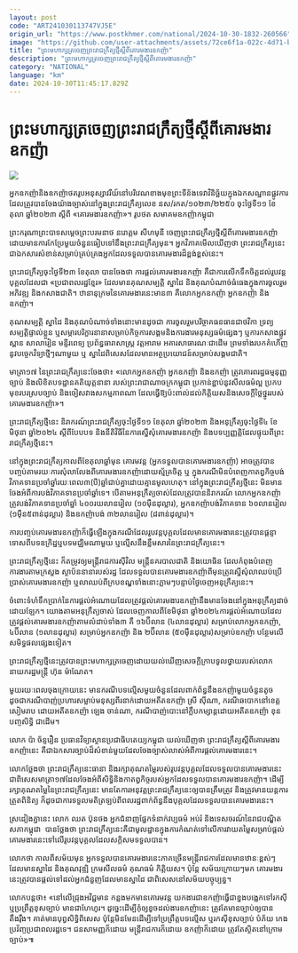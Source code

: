 ```yaml
---
layout: post
code: "ART241030113747VJ5E"
origin_url: "https://www.postkhmer.com/national/2024-10-30-1832-260566"
image: "https://github.com/user-attachments/assets/72ce6f1a-022c-4d71-b868-ab7b3c7c8690"
title: "ព្រះ​មហាក្សត្រ​ចេញ​ព្រះរាជក្រឹត្យ​ថ្មី​ស្ដីពី​គោរមងារ​ឧកញ៉ា"
description: "​​ព្រះ​មហាក្សត្រ​ចេញ​ព្រះរាជក្រឹត្យ​ថ្មី​ស្ដីពី​គោរមងារ​ឧកញ៉ា​"
category: "NATIONAL"
language: "km"
date: 2024-10-30T11:45:17.829Z
---
```


# ព្រះ​មហាក្សត្រ​ចេញ​ព្រះរាជក្រឹត្យ​ថ្មី​ស្ដីពី​គោរមងារ​ឧកញ៉ា

![](https://github.com/user-attachments/assets/ca4b0224-b28f-4001-910d-e7f28e026800)

អ្នក​ឧកញ៉ា​និង​ឧកញ៉ា​ថតរូប​អនុស្សាវរីយ៍​នៅ​បរិវេណ​ខាង​មុខ​ព្រះ​ទីន័ងទេវា​វិនិច្ឆ័យ​ក្នុង​ឯកសណ្ឋាន​ផ្លូវការ​ដែល​ត្រូវ​បាន​ចែង​យ៉ាង​ច្បាស់​នៅ​ក្នុង​ព្រះរាជ​ក្រឹត្យ​លេខ នស/រកត/១០២៣/២២៥០ ចុះថ្ងៃទី១១ ខែ​តុលា ឆ្នាំ​២០២៣ ស្តីពី «គោរមងារឧកញ៉ា»។ រូបថត សមាគម​ឧកញ៉ាកម្ពុជា

ព្រះ​ករុណា​ព្រះ​បាទ​សម្ដេច​ព្រះ​បរមនាថ​ នរោត្តម​ សីហមុនី ​ចេញ​ព្រះរាជក្រឹត្យ​ថ្មី​ស្ដី​ពី​គោរមងារ​ឧកញ៉ា ដោយ​មាន​ការ​កែ​ប្រែ​មួយ​ចំនួន​ធៀប​ទៅ​នឹង​ព្រះរាជក្រឹត្យ​មុន។ អ្នក​វិភាគ​មើល​ឃើញ​ថា ព្រះរាជក្រឹត្យ​នេះ​ជា​ឯកសារ​សំខាន់​សម្រាប់​គ្រប់គ្រង​អ្នក​ដែល​ទទួល​បាន​គោរមងារ​ដ៏​ខ្ពង់ខ្ពស់​នេះ។

ព្រះរាជក្រឹត្យ​ចុះ​ថ្ងៃទី​២៣ ខែតុលា បាន​ចែង​ថា ការ​ផ្ដល់​គោរមងារ​ឧកញ៉ា គឺជា​ការ​លើក​ទឹក​ចិត្ត​ដល់​រូបវន្ត​បុគ្គល​ដែល​ជា​ «ប្រជា​ពលរដ្ឋ​ខ្មែរ» ដែល​មាន​គុណ​សម្បត្តិ​ ស្នាដៃ និង​គុណ​បំណាច់​ធំធេង​ក្នុង​ការ​ចូល​រួម​អភិវឌ្ឍ​ និង​កសាង​ជាតិ។ ឋានានុក្រម​នៃ​គោរមងារ​នេះ​មាន​៣ គឺ​លោក​អ្នក​ឧកញ៉ា អ្នក​ឧកញ៉ា និង​ឧកញ៉ា។

គុណសម្បត្តិ ស្នាដៃ និង​គុណបំណាច់​ទាំង​នោះ​មាន​ដូច​ជា ​ការ​ចូលរួម​បរិច្ចាគ​ធនធាន​ជា​ថវិកា ទ្រព្យ​សម្បត្តិ​ផ្ទាល់​ខ្លួន ឬ​សម្ភារ​បរិក្ខារ​នានា​សម្រាប់​កិច្ចការ​សង្គម​និង​ការងារ​មនុស្សធម៌​ផ្សេងៗ ឬ​ការ​កសាង​ផ្លូវ ស្ពាន សាលារៀន មន្ទីរពេទ្យ ប្រព័ន្ធ​ធារាសាស្ត្រ វត្តអារាម អគារ​សាធារណៈ​ជាដើម ព្រម​ទាំង​របក​គំហើញ​នូវ​បច្ចេកវិទ្យា​ថ្មីៗ​ណាមួយ ឬ ស្នាដៃ​ពិសេស​ដែល​មាន​អត្ថប្រយោជន៍​សម្រាប់​សង្គមជាតិ។

មាត្រា​១៧ នៃ​ព្រះរាជក្រឹត្យ​នេះ​ចែង​ថា៖ «លោក​អ្នក​ឧកញ៉ា អ្នក​ឧកញ៉ា និង​ឧកញ៉ា ត្រូវ​គោរព​រដ្ឋធម្មនុញ្ញ ច្បាប់ និង​លិខិត​បទដ្ឋាន​គតិយុត្ត​នានា របស់​ព្រះរាជាណាចក្រ​កម្ពុជា ប្រកាន់​ខ្ជាប់​នូវ​សីលធម៌​ល្អ ប្រកប​មុខ​របរ​ស្រប​ច្បាប់ និង​ចៀស​វាង​សកម្មភាព​ណា ដែល​ធ្វើ​ឱ្យ​ប៉ះ​ពាល់​ដល់​កិត្តិយស​និង​សេចក្តី​ថ្លៃ​ថ្នូរ​របស់​គោរមងារ​ឧកញ៉ា»។

ព្រះរាជក្រឹត្យ​ថ្មី​នេះ និរាករណ៍​ព្រះរាជក្រឹត្យ​ចុះ​ថ្ងៃ​ទី១១ ខែតុលា ឆ្នាំ​២០២៣ និង​អនុក្រឹត្យ​ចុះ​ថ្ងៃ​ទី៤ ខែ​មិថុនា ឆ្នាំ​២០២៤ ស្ដីពី​បែប​បទ​ និង​នីតិវិធី​នៃ​ការ​ស្នើ​សុំ​គោរមងារ​ឧកញ៉ា និង​បទប្បញ្ញត្តិ​ដែល​ផ្ទុយ​ពី​ព្រះរាជក្រឹត្យ​ថ្មី​នេះ។

នៅ​ក្នុង​ព្រះរាជក្រឹត្យ​កាល​ពី​ខែ​តុលា​ឆ្នាំ​មុន គោរមវន្ត​ (អ្នក​ទទួល​បាន​គោរមងារ​ឧកញ៉ា) អាច​ត្រូវ​បាន​បញ្ចប់​តាម​រយៈ​ការ​សុំ​លា​លែង​ពី​គោរមងារ​ឧកញ៉ា​ដោយ​ស្ម័គ្រចិត្ត ឬ ក្នុង​ករណី​មិន​បំពេញ​កាតព្វកិច្ច​បង់​វិភាគទាន​ប្រចាំ​ឆ្នាំ​រយៈ​ពេល​៣​(បី)​ឆ្នាំ​ជាប់​គ្នា​ដោយ​គ្មាន​មូលហេតុ។ នៅ​ក្នុង​ព្រះរាជក្រឹត្យ​ថ្មី​នេះ មិន​មាន​ចែង​អំពី​ការ​បង់​វិភាគ​ទាន​ប្រចាំ​ឆ្នាំ​ទេ។ បើ​តាម​អនុក្រឹត្យ​ចាស់​ដែល​ត្រូវ​បាន​និរាករណ៍ លោក​អ្នក​ឧកញ៉ា​ត្រូវ​បង់​វិភាគ​ទាន​ប្រចាំ​ឆ្នាំ ៤០០​រយ​លាន​រៀល (១០​ម៉ឺន​ដុល្លារ), អ្នក​ឧកញ៉ា​បង់​វិភាគទាន ៦០​លាន​រៀល (១ម៉ឺន​៥ពាន់​ដុល្លារ) និង​ឧកញ៉ា​បង់​ ៣២​លាន​រៀល (៨ពាន់​ដុល្លារ)។

ការ​បញ្ចប់​គោរមងារ​ឧកញ៉ា​ក៏​ធ្វើ​ឡើង​ក្នុង​ករណី​ដែល​រូបវន្ត​បុគ្គល​ដែល​មាន​គោរមងារ​នេះ​ត្រូវ​បាន​ផ្ដន្ទាទោស​ពី​បទឧក្រិដ្ឋ​ឬ​បទ​មជ្ឈិម​ណាមួយ ឬ​ល្មើស​នឹង​ខ្លឹមសារ​នៃ​ព្រះរាជក្រឹត្យ​នេះ។ 

ព្រះរាជក្រឹត្យ​​ថ្មី​នេះ ក៏​តម្រូវ​ឲ្យ​​មន្ត្រី​រាជការ​ស៊ីវិល មន្ត្រី​នគរបាល​ជាតិ និង​យោធិន ដែល​កំពុង​បំពេញ​ការងារ​តាម​ក្រសួង ស្ថាប័ន​នានា​របស់​រដ្ឋ ដែល​ទទួល​បាន​គោរមងារ​ឧកញ៉ា​ពី​មុន​ ត្រូវ​ស្នើ​សុំ​លា​ឈប់​ប្រើ​ប្រាស់​គោរមងារ​ឧកញ៉ា ឬ​លា​ឈប់​ពី​ក្របខណ្ឌ​​ទាំងនោះ​ភ្លាមៗ​បន្ទាប់​ថ្ងៃ​ចេញ​អនុក្រឹត្យ​នេះ។

ចំពោះ​ទំហំ​ទឹក​ប្រាក់​នៃ​ការ​ផ្ដល់​អំណោយ​ដែល​ត្រូវ​ផ្ដល់​គោរមងារ​ឧកញ៉ា​ នឹង​មាន​ចែង​នៅ​ក្នុង​អនុក្រឹត្យ​ដាច់​ដោយ​ឡែក។ យោង​តាម​អនុក្រឹត្យ​ចាស់ ដែល​ចេញ​កាល​ពី​ខែ​មិថុនា ឆ្នាំ២០២៤​ ការ​ផ្ដល់​អំណោយ​ដែល​ត្រូវ​ផ្ដល់​គោរមងារ​ឧកញ៉ា​តាម​លំដាប់​ទាំង​៣ គឺ ១៦​ប៊ីលាន​ (៤​លាន​ដុល្លារ) សម្រាប់​លោក​អ្នក​ឧកញ៉ា, ៤ប៊ីលាន (១លាន​ដុល្លារ)​ សម្រាប់​អ្នក​ឧកញ៉ា និង ២ប៊ីលាន​ (៥០ម៉ឺន​ដុល្លារ)​ សម្រាប់​ឧកញ៉ា បន្ថែម​លើ​សមិទ្ធផល​ផ្សេង​ទៀត។

ព្រះរាជក្រឹត្យ​ថ្មី​នេះ​ត្រូវ​បាន​ព្រះ​មហាក្សត្រ​ចេញ​ ដោយ​យល់​ឃើញ​សេចក្ដី​ក្រាប​ទូល​ថ្វាយ​របស់​លោក​នាយក​រដ្ឋ​មន្ត្រី ហ៊ុន ម៉ាណែត។

មួយ​រយៈ​ពេល​ចុងក្រោយ​នេះ មាន​ករណី​បទ​ល្មើស​មួយ​ចំនួន​ដែល​ពាក់​ព័ន្ធ​នឹង​ឧកញ៉ា​មួយ​ចំនួន​តូច ដូចជា​ករណី​បាញ់​ប្រហារ​សម្លាប់​មនុស្ស​ពីរ​នាក់​ដោយ​អតីត​ឧកញ៉ា ស្រី ស៊ីណា, ករណី​ឆបោក​នៅ​ខេត្ត​សៀមរាប ដោយ​អតីត​ឧកញ៉ា ឡេង ចាន់ណា, ករណី​បាញ់​បោះ​នៅ​ក្លឹប​កម្សាន្ត​ដោយ​អតីត​ឧកញ៉ា ខុន បញ្ចសិទ្ធិ ជាដើម។

លោក ប៉ា ច័ន្ទរឿន ប្រធាន​វិទ្យាស្ថាន​ប្រជាធិបតេយ្យ​កម្ពុជា យល់​ឃើញ​ថា ព្រះរាជក្រឹត្យ​ស្ដី​ពី​គោរមងារ​ឧកញ៉ា​នេះ គឺ​ជា​ឯកសារ​ច្បាប់​ដ៏​សំខាន់​មួយ​ដែល​ចែង​ច្បាស់​លាស់​អំពី​ការ​ផ្ដល់​គោរមងារ​នេះ។ 

លោក​ថ្លែង​ថា ព្រះរាជក្រឹត្យ​នេះ​ធានា និង​រក្សា​គុណ​តម្លៃ​របស់​រូបវន្ត​បុគ្គល​ដែល​ទទួល​បាន​គោរមងារ​នេះ ជា​ពិសេស​មាត្រា​១៧​ដែល​ចែង​អំពី​សិទ្ធិ​ និង​កាតព្វកិច្ច​របស់​អ្នក​ដែល​ទទួល​បាន​គោរមងារ​ឧកញ៉ា។ ដើម្បី​រក្សា​គុណតម្លៃ​នៃ​ព្រះរាជក្រឹត្យ​នេះ មានតែ​ការ​អនុវត្ត​ព្រះរាជក្រឹត្យ​នេះ​ឲ្យ​បាន​ត្រឹម​ត្រូវ និង​ត្រូវ​មាន​យន្តការ​ត្រួត​ពិនិត្យ ក៏ដូចជា​ការ​ទទួល​មតិ​ត្រឡប់​ពី​ពលរដ្ឋ​ពាក់​ព័ន្ធ​នឹង​បុគ្គល​ដែល​ទទួល​បាន​គោរមងារ​នេះ។

ស្រដៀង​គ្នា​នេះ លោក ឈត ប៊ុនថង អ្នក​ជំនាញ​ផ្នែក​ទំនាក់​វប្បធម៌ អប់រំ និង​ទេសចរណ៍​ នៃ​រាជបណ្ឌិត​សភា​កម្ពុជា  បាន​ថ្លែង​ថា ព្រះរាជក្រឹត្យ​នេះ​គឺជា​មូលដ្ឋាន​ក្នុង​ការ​កំណត់​ទៅ​លើ​ការ​វាយ​តម្លៃ​សម្រាប់​ផ្ដល់​គោរមងារ​នេះ​ទៅ​លើ​រូបវន្ត​បុគ្គល​ដែល​សក្ដិសម​ទទួល​បាន។ 

លោក​ថា កាល​ពី​សម័យ​មុន អ្នក​ទទួល​បាន​គោរមងារ​នេះ​ភាគ​ច្រើន​មន្ត្រី​រាជការ​ដែល​មាន​ឋានៈ​ខ្ពស់ៗ ដែល​មាន​ស្នាដៃ និង​គុណវុឌ្ឍិ ក្រមសីលធម៌ គុណធម៌​ កិត្តិយស។ ប៉ុន្តែ សម័យ​ក្រោយៗ​មក គោរមងារ​នេះ​ត្រូវ​បាន​ផ្ដល់​ទៅ​ដល់​អ្នក​ជំនួញ​ដែល​មាន​ស្នាដៃ ជា​ពិសេស​នៅ​សម័យ​បច្ចុប្បន្ន។

លោក​បន្ត​ថា៖ «នៅ​លើ​ជ្រុង​អវិជ្ជមាន កន្លង​មក​មាន​គោរមវន្ត យក​ងារ​ជា​ឧកញ៉ា​ធ្វើ​ជា​ខ្នង​បង្អេក​ទៅ​រក​ស៊ី ឬ​ប្រព្រឹត្ត​ខុស​ច្បាប់​ មាន​ជា​ហែហូរ។ ដូច្នេះ​ដើម្បី​កុំ​ឲ្យ​ខូច​ដល់​ងារ​ឧកញ៉ា​នេះ ត្រូវ​តែ​មាន​ច្បាប់​ឲ្យ​បាន​តឹងរ៉ឹង។ គាត់​មាន​បុព្វសិទ្ធិ​ពិសេស ប៉ុន្តែ​មិន​មែន​ដើម្បី​ទៅ​ប្រព្រឹត្ត​បទ​ល្មើស ឬ​រក​ស៊ី​ខុស​ច្បាប់​ បំភ័យ កេងប្រវ័ញ្ច​ប្រជាពលរដ្ឋ​ទេ។ ជន​សាមញ្ញ​ក៏​ដោយ មន្ត្រីរាជការ​ក៏ដោយ ឧកញ៉ា​ក៏​ដោយ ត្រូវ​តែ​ស្ថិត​នៅ​ក្រោម​ច្បាប់»៕